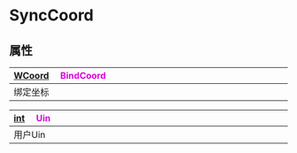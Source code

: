# SyncCoord

## 属性

|<div style="width:700px">[WCoord](/Api/DataType/WCoord.md) &emsp;<font color="dd00dd">BindCoord</font></div>|
|:---|
|绑定坐标|

|<div style="width:700px">[int](/Api/DataType/Number.md) &emsp;<font color="dd00dd">Uin</font></div>|
|:---|
|用户Uin|

